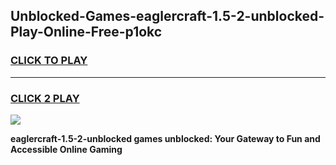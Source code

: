 
## Unblocked-Games-eaglercraft-1.5-2-unblocked-Play-Online-Free-p1okc
<h3>
<a href="https://premium76.site?title=eaglercraft-1.5-2-unblocked&ref=26A">CLICK TO PLAY</a></h3>
<hr>

<h3>
<a href="https://premium76.site?title=eaglercraft-1.5-2-unblocked&ref=26A">CLICK 2 PLAY</a>
  
</h3>

<a href="https://premium76.site?title=eaglercraft-1.5-2-unblocked&ref=26A"><img src="https://clearcache.store/games.png"></a>


**eaglercraft-1.5-2-unblocked games unblocked: Your Gateway to Fun and Accessible Online Gaming**
